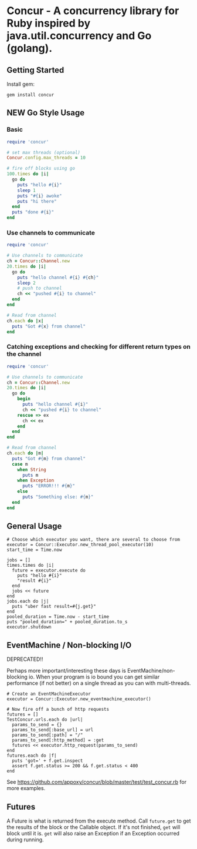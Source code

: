 # Concur - A concurrency library for Ruby inspired by java.util.concurrency and Go (golang).

## Getting Started

Install gem:

```
gem install concur
```

## NEW Go Style Usage

### Basic

```ruby
require 'concur'

# set max threads (optional)
Concur.config.max_threads = 10

# fire off blocks using go
100.times do |i|
  go do
    puts "hello #{i}"
    sleep 1
    puts "#{i} awoke"
    puts "hi there"
  end
  puts "done #{i}"
end
```

### Use channels to communicate

```ruby
require 'concur'

# Use channels to communicate
ch = Concur::Channel.new
20.times do |i|
  go do
    puts "hello channel #{i} #{ch}"
    sleep 2
    # push to channel
    ch << "pushed #{i} to channel"
  end
end

# Read from channel
ch.each do |x|
  puts "Got #{x} from channel"
end
```

### Catching exceptions and checking for different return types on the channel

```ruby
require 'concur'

# Use channels to communicate
ch = Concur::Channel.new
20.times do |i|
  go do
    begin
      puts "hello channel #{i}"
      ch << "pushed #{i} to channel"
    rescue => ex
      ch << ex
    end
  end
end

# Read from channel
ch.each do |m|
  puts "Got #{m} from channel"
  case m
    when String
      puts m
    when Exception
      puts "ERROR!!! #{m}"
    else
      puts "Something else: #{m}"
  end
end
```


## General Usage

    # Choose which executor you want, there are several to choose from
    executor = Concur::Executor.new_thread_pool_executor(10)
    start_time = Time.now

    jobs = []
    times.times do |i|
      future = executor.execute do
        puts "hello #{i}"
        "result #{i}"
      end
      jobs << future
    end
    jobs.each do |j|
      puts "uber fast result=#{j.get}"
    end
    pooled_duration = Time.now - start_time
    puts "pooled_duration=" + pooled_duration.to_s
    executor.shutdown

## EventMachine / Non-blocking I/O

DEPRECATED!!

Perhaps more important/interesting these days is EventMachine/non-blocking io. When your program is io bound you can
get similar performance (if not better) on a single thread as you can with multi-threads.

    # Create an EventMachineExecutor
    executor = Concur::Executor.new_eventmachine_executor()

    # Now fire off a bunch of http requests
    futures = []
    TestConcur.urls.each do |url|
      params_to_send = {}
      params_to_send[:base_url] = url
      params_to_send[:path] = "/"
      params_to_send[:http_method] = :get
      futures << executor.http_request(params_to_send)
    end
    futures.each do |f|
      puts 'got=' + f.get.inspect
      assert f.get.status >= 200 && f.get.status < 400
    end


See https://github.com/appoxy/concur/blob/master/test/test_concur.rb for more examples.

## Futures

A Future is what is returned from the execute method. Call `future.get` to get the results of the block
or the Callable object. If it's not finished, `get` will block until it is. `get` will also raise an Exception
if an Exception occurred during running.


